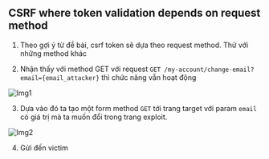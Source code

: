 ## CSRF where token validation depends on request method

1. Theo gợi ý từ đề bài, csrf token sẽ dựa theo request method. Thử với những method khác

2. Nhận thấy với method GET với request ``GET /my-account/change-email?email={email_attacker}`` thì chức năng vẫn hoạt động

![Img1](\asset/../img/detect.png)

3. Dựa vào đó ta tạo một form method `GET` tới trang target với param `email` có giá trị mà ta muốn đổi trong trang exploit.

![Img2](\asset/../img/exploit_page.png)

4. Gửi đến victim